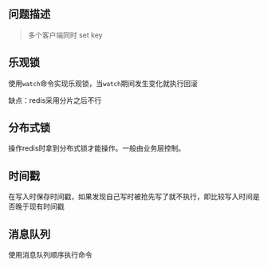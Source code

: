 ## 问题描述

> 多个客户端同时 set key

## 乐观锁

使用`watch`命令实现乐观锁，当`watch`期间发生变化就执行回滚

缺点：redis采用分片之后不行

## 分布式锁

操作redis时拿到分布式锁才能操作。一般由业务层控制。

## 时间戳

在写入时保存时间戳，如果发现自己写时被抢先写了就不执行，即比较写入时间是否晚于现有时间戳

## 消息队列

使用消息队列顺序执行命令